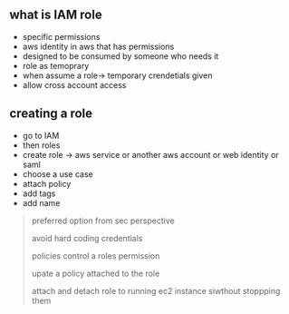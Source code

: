 ## what is IAM role

* specific permissions
* aws identity in aws that has permissions
* designed to be consumed by someone who needs it
* role as temoprary
* when assume a role-> temporary crendetials given
* allow cross account access

## creating a role

* go to IAM
* then roles
* create role -> aws service or another aws account or web identity or saml
* choose a use case
* attach policy
* add tags
* add name

> preferred option from sec perspective
> 
> avoid hard coding credentials
> 
> policies control a roles permission
> 
> upate a policy attached to the role
> 
> attach and detach role to running ec2 instance siwthout stoppping them